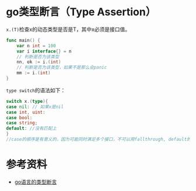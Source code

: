 # go类型断言（Type Assertion）

`x.(T)`检查x的动态类型是否是T，其中x必须是接口值。

```go
func main() {
	var n int = 100
	var i interface{} = n
	// 判断是否为该类型
	nn, ok := i.(int)
	// 判断是否为该类型，如果不是那么会panic
	mm := i.(int)
}
```

`type switch`的语法如下：


```go
switch x.(type){
case nil: // 如果x是nil
case int, uint: 
case bool:
case string;
default: //没有匹配上
}
//case的顺序是有意义的，因为可能同时满足多个接口，不可以用fallthrough, default的位置无所谓。
```

# 参考资料

- [go语言的类型断言](https://www.jianshu.com/p/6a46fc7b6e5b)
